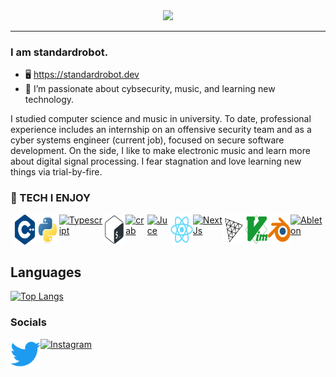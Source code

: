 <div id="header" align="center">
  <img src="https://avatars.githubusercontent.com/u/76852249?v=4" width="100"/>
</div>

---

### I am standardrobot.

- 🖥️ https://standardrobot.dev
- 🔭 I’m passionate about cybsecurity, music, and learning new technology. 

I studied computer science and music in university. To date, professional experience includes an internship on an offensive security team and as a cyber systems engineer (current job), focused on secure software development. On the side, I like to make electronic music and learn more about digital signal processing. I fear stagnation and love learning new things via trial-by-fire.

### :floppy_disk: TECH I ENJOY
<div style="display: flex; margin:5px;">
  <a href="https://isocpp.org/about"><img src="https://github.com/devicons/devicon/blob/master/icons/cplusplus/cplusplus-plain.svg" width="48" height="48" alt="CPlusPlus" /></a>
  <a href="https://www.python.org"><img src="https://github.com/devicons/devicon/blob/master/icons/python/python-original.svg" width="48" height="48" alt="Python" /></a>
  <a href="https://www.typescriptlang.org"><img src="https://raw.githubusercontent.com/danielcranney/readme-generator/main/public/icons/skills/typescript-colored.svg" width="48" height="48" alt="Typescript" /></a>  
<a href="https://www.gnu.org/software/bash/"><img src="https://github.com/devicons/devicon/blob/master/icons/bash/bash-original.svg" width="48" height="48" alt="Bash" /></a>
<a href="https://crablang.org"><img src="https://upload.wikimedia.org/wikipedia/commons/0/0f/Original_Ferris.svg" width="48" height="48" alt="crab" /></a>
<a href="https://juce.com"><img src="https://assets.juce.com/juce/JUCE_banner_github.png" width="48" height="48" alt="Juce" /></a>
  <a href="https://www.reactjs.org"><img src="https://github.com/devicons/devicon/blob/master/icons/react/react-original.svg" width="48" height="48" alt="React" /></a>
  <a href="https://www.nextjs.org"><img src="https://raw.githubusercontent.com/danielcranney/readme-generator/main/public/icons/skills/nextjs-colored-dark.svg" width="48" height="48" alt="NextJs" /></a>
  <a href="https://www.threejs.org"><img src="https://github.com/devicons/devicon/blob/master/icons/threejs/threejs-original.svg" width="48" height="48" alt="ThreeJs" /></a>
<a href="https://vim.org"><img src="https://github.com/devicons/devicon/blob/master/icons/vim/vim-plain.svg" width="48" height="48" alt="Vim" /></a>
<a href="https://blender.org"><img src="https://github.com/devicons/devicon/blob/master/icons/blender/blender-original.svg" width="48" height="48" alt="Blender" /></a>
<a href="https://ableton.com"><img src="https://avatars.githubusercontent.com/u/14052912?s=200&v=4" width="48" height="48" alt="Ableton" /></a>
</div>

## Languages
[![Top Langs](https://github-readme-stats.vercel.app/api/top-langs/?username=standard-robot&show_icons=true&theme=react&card_width=475)](https://github.com/standard-robot/github-readme-stats)

### Socials
<div style="display: flex">
<a href="https://twitter.com/standard_robot"><img src="https://github.com/devicons/devicon/blob/master/icons/twitter/twitter-original.svg" width="48" height="48" alt="Twitter" /></a>
<a href="https://instagram.com/standardrobot.wav"><img src="https://upload.wikimedia.org/wikipedia/commons/9/95/Instagram_logo_2022.svg" width="48" height="48" alt="Instagram" /></a>
</div>
